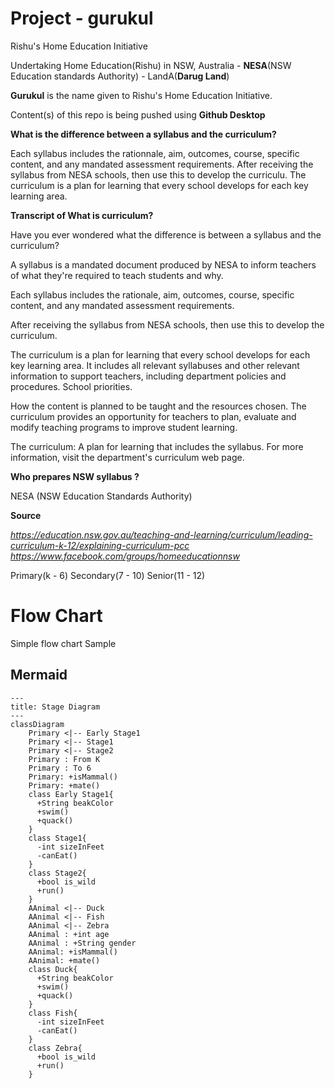 # Project - gurukul
Rishu's Home Education Initiative  

Undertaking Home Education(Rishu) in NSW, Australia - **NESA**(NSW Education standards Authority) - LandA(**Darug Land**)  

**Gurukul** is the name given to Rishu's Home Education Initiative. 

Content(s) of this repo is being pushed using **Github Desktop**


**What is the difference between a syllabus and the curriculum?**


Each syllabus includes the rationnale, aim, outcomes, course, specific content, and any mandated assessment requirements. After receiving the syllabus from NESA schools, then use this to develop the curriculu. The curriculum is a plan for learning that every school develops for each key learning area.

**Transcript of What is curriculum?**


Have you ever wondered what the difference is between a syllabus and the curriculum?

A syllabus is a mandated document produced by NESA to inform teachers of what they're required to teach students and why.

Each syllabus includes the rationale, aim, outcomes, course, specific content, and any mandated assessment requirements.

After receiving the syllabus from NESA schools, then use this to develop the curriculum.

The curriculum is a plan for learning that every school develops for each key learning area. It includes all relevant syllabuses and other relevant information to support teachers, including department policies and procedures. School priorities.

How the content is planned to be taught and the resources chosen. The curriculum provides an opportunity for teachers to plan, evaluate and modify teaching programs to improve student learning.

The curriculum: A plan for learning that includes the syllabus. For more information, visit the department's curriculum web page.

**Who prepares NSW syllabus ?**


NESA (NSW Education Standards Authority)


**Source**

 
_https://education.nsw.gov.au/teaching-and-learning/curriculum/leading-curriculum-k-12/explaining-curriculum-pcc_
_https://www.facebook.com/groups/homeeducationnsw_

Primary(k - 6)
Secondary(7 - 10)
Senior(11 - 12)

# Flow Chart

Simple flow chart Sample

## Mermaid

```mermaid
---
title: Stage Diagram
---
classDiagram
    Primary <|-- Early Stage1
    Primary <|-- Stage1
    Primary <|-- Stage2
    Primary : From K
    Primary : To 6
    Primary: +isMammal()
    Primary: +mate()
    class Early Stage1{
      +String beakColor
      +swim()
      +quack()
    }
    class Stage1{
      -int sizeInFeet
      -canEat()
    }
    class Stage2{
      +bool is_wild
      +run()
    }	
	AAnimal <|-- Duck
    AAnimal <|-- Fish
    AAnimal <|-- Zebra
    AAnimal : +int age
    AAnimal : +String gender
    AAnimal: +isMammal()
    AAnimal: +mate()
    class Duck{
      +String beakColor
      +swim()
      +quack()
    }
    class Fish{
      -int sizeInFeet
      -canEat()
    }
    class Zebra{
      +bool is_wild
      +run()
    }
```